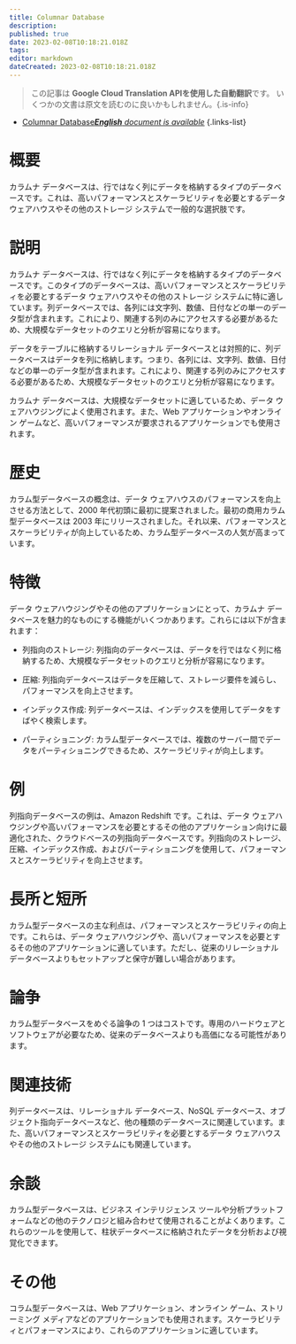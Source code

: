```yaml
---
title: Columnar Database
description: 
published: true
date: 2023-02-08T10:18:21.018Z
tags: 
editor: markdown
dateCreated: 2023-02-08T10:18:21.018Z
---
```


> この記事は **Google Cloud Translation APIを使用した自動翻訳**です。
いくつかの文書は原文を読むのに良いかもしれません。{.is-info}



- [Columnar Database***English** document is available*](/en/Knowledge-base/Dictionary/columnar-database)
{.links-list}


# 概要
カラムナ データベースは、行ではなく列にデータを格納するタイプのデータベースです。これは、高いパフォーマンスとスケーラビリティを必要とするデータ ウェアハウスやその他のストレージ システムで一般的な選択肢です。

# 説明
カラムナ データベースは、行ではなく列にデータを格納するタイプのデータベースです。このタイプのデータベースは、高いパフォーマンスとスケーラビリティを必要とするデータ ウェアハウスやその他のストレージ システムに特に適しています。列データベースでは、各列には文字列、数値、日付などの単一のデータ型が含まれます。これにより、関連する列のみにアクセスする必要があるため、大規模なデータセットのクエリと分析が容易になります。

データをテーブルに格納するリレーショナル データベースとは対照的に、列データベースはデータを列に格納します。つまり、各列には、文字列、数値、日付などの単一のデータ型が含まれます。これにより、関連する列のみにアクセスする必要があるため、大規模なデータセットのクエリと分析が容易になります。

カラムナ データベースは、大規模なデータセットに適しているため、データ ウェアハウジングによく使用されます。また、Web アプリケーションやオンライン ゲームなど、高いパフォーマンスが要求されるアプリケーションでも使用されます。

# 歴史
カラム型データベースの概念は、データ ウェアハウスのパフォーマンスを向上させる方法として、2000 年代初頭に最初に提案されました。最初の商用カラム型データベースは 2003 年にリリースされました。それ以来、パフォーマンスとスケーラビリティが向上しているため、カラム型データベースの人気が高まっています。

# 特徴
データ ウェアハウジングやその他のアプリケーションにとって、カラムナ データベースを魅力的なものにする機能がいくつかあります。これらには以下が含まれます：

- 列指向のストレージ: 列指向のデータベースは、データを行ではなく列に格納するため、大規模なデータセットのクエリと分析が容易になります。

- 圧縮: 列指向データベースはデータを圧縮して、ストレージ要件を減らし、パフォーマンスを向上させます。

- インデックス作成: 列データベースは、インデックスを使用してデータをすばやく検索します。

- パーティショニング: カラム型データベースでは、複数のサーバー間でデータをパーティショニングできるため、スケーラビリティが向上します。

# 例
列指向データベースの例は、Amazon Redshift です。これは、データ ウェアハウジングや高いパフォーマンスを必要とするその他のアプリケーション向けに最適化された、クラウドベースの列指向データベースです。列指向のストレージ、圧縮、インデックス作成、およびパーティショニングを使用して、パフォーマンスとスケーラビリティを向上させます。

# 長所と短所
カラム型データベースの主な利点は、パフォーマンスとスケーラビリティの向上です。これらは、データ ウェアハウジングや、高いパフォーマンスを必要とするその他のアプリケーションに適しています。ただし、従来のリレーショナル データベースよりもセットアップと保守が難しい場合があります。

# 論争
カラム型データベースをめぐる論争の 1 つはコストです。専用のハードウェアとソフトウェアが必要なため、従来のデータベースよりも高価になる可能性があります。

# 関連技術
列データベースは、リレーショナル データベース、NoSQL データベース、オブジェクト指向データベースなど、他の種類のデータベースに関連しています。また、高いパフォーマンスとスケーラビリティを必要とするデータ ウェアハウスやその他のストレージ システムにも関連しています。

# 余談
カラム型データベースは、ビジネス インテリジェンス ツールや分析プラットフォームなどの他のテクノロジと組み合わせて使用されることがよくあります。これらのツールを使用して、柱状データベースに格納されたデータを分析および視覚化できます。

# その他
コラム型データベースは、Web アプリケーション、オンライン ゲーム、ストリーミング メディアなどのアプリケーションでも使用されます。スケーラビリティとパフォーマンスにより、これらのアプリケーションに適しています。
